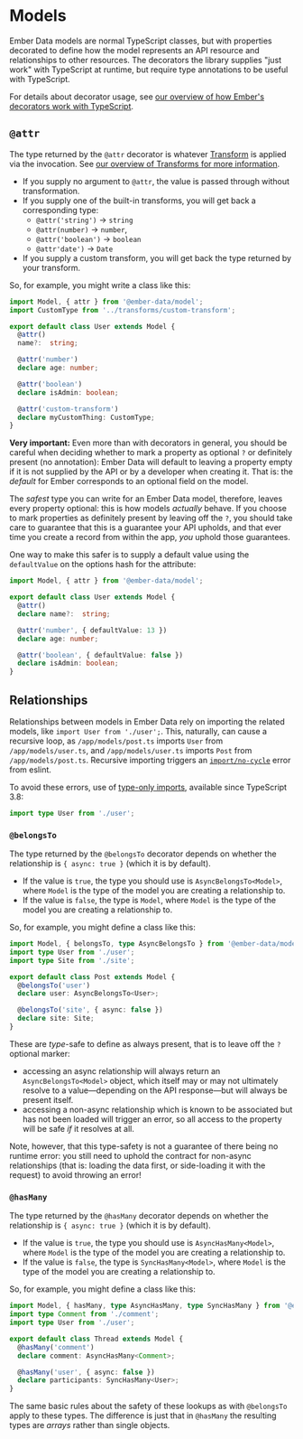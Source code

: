 # Models

Ember Data models are normal TypeScript classes, but with properties decorated to define how the model represents an API resource and relationships to other resources. The decorators the library supplies "just work" with TypeScript at runtime, but require type annotations to be useful with TypeScript.

For details about decorator usage, see [our overview of how Ember's decorators work with TypeScript](../ts/decorators.md).

## `@attr`

The type returned by the `@attr` decorator is whatever [Transform](https://api.emberjs.com/ember-data/release/classes/Transform) is applied via the invocation. See [our overview of Transforms for more information](./transforms.md).

* If you supply no argument to `@attr`, the value is passed through without transformation.
* If you supply one of the built-in transforms, you will get back a corresponding type:
  * `@attr('string')` → `string`
  * `@attr(number)` → `number`, 
  * `@attr('boolean')` → `boolean`
  * `@attr'date')` → `Date`
* If you supply a custom transform, you will get back the type returned by your transform.

So, for example, you might write a class like this:

```typescript
import Model, { attr } from '@ember-data/model';
import CustomType from '../transforms/custom-transform';

export default class User extends Model {
  @attr()
  name?:  string;

  @attr('number')
  declare age: number;

  @attr('boolean')
  declare isAdmin: boolean;

  @attr('custom-transform')
  declare myCustomThing: CustomType;
}
```

**Very important:** Even more than with decorators in general, you should be careful when deciding whether to mark a property as optional `?` or definitely present \(no annotation\): Ember Data will default to leaving a property empty if it is not supplied by the API or by a developer when creating it. That is: the _default_ for Ember corresponds to an optional field on the model.

The _safest_ type you can write for an Ember Data model, therefore, leaves every property optional: this is how models _actually_ behave. If you choose to mark properties as definitely present by leaving off the `?`, you should take care to guarantee that this is a guarantee your API upholds, and that ever time you create a record from within the app, _you_ uphold those guarantees.

One way to make this safer is to supply a default value using the `defaultValue` on the options hash for the attribute:

```typescript
import Model, { attr } from '@ember-data/model';

export default class User extends Model {
  @attr()
  declare name?:  string;

  @attr('number', { defaultValue: 13 })
  declare age: number;

  @attr('boolean', { defaultValue: false })
  declare isAdmin: boolean;
}
```

## Relationships

Relationships between models in Ember Data rely on importing the related models, like `import User from './user';`. This, naturally, can cause a recursive loop, as `/app/models/post.ts` imports `User` from `/app/models/user.ts`, and `/app/models/user.ts` imports `Post` from `/app/models/post.ts`. Recursive importing triggers an [`import/no-cycle`](https://github.com/import-js/eslint-plugin-import/blob/main/docs/rules/no-cycle.md) error from eslint. 

To avoid these errors, use of [type-only imports](https://www.typescriptlang.org/docs/handbook/release-notes/typescript-3-8.html), available since TypeScript 3.8:

```ts
import type User from './user';
```

### `@belongsTo`

The type returned by the `@belongsTo` decorator depends on whether the relationship is `{ async: true }` \(which it is by default\).

* If the value is `true`, the type you should use is `AsyncBelongsTo<Model>`, where `Model` is the type of the model you are creating a relationship to.
* If the value is `false`, the type is `Model`, where `Model` is the type of the model you are creating a relationship to.

So, for example, you might define a class like this:

```typescript
import Model, { belongsTo, type AsyncBelongsTo } from '@ember-data/model';
import type User from './user';
import type Site from './site';

export default class Post extends Model {
  @belongsTo('user')
  declare user: AsyncBelongsTo<User>;

  @belongsTo('site', { async: false })
  declare site: Site;
}
```

These are _type_-safe to define as always present, that is to leave off the `?` optional marker:

* accessing an async relationship will always return an `AsyncBelongsTo<Model>` object, which itself may or may not ultimately resolve to a value—depending on the API response—but will always be present itself.
* accessing a non-async relationship which is known to be associated but has not been loaded will trigger an error, so all access to the property will be safe _if_ it resolves at all.

Note, however, that this type-safety is not a guarantee of there being no runtime error: you still need to uphold the contract for non-async relationships \(that is: loading the data first, or side-loading it with the request\) to avoid throwing an error!

### `@hasMany`

The type returned by the `@hasMany` decorator depends on whether the relationship is `{ async: true }` \(which it is by default\).

* If the value is `true`, the type you should use is `AsyncHasMany<Model>`, where `Model` is the type of the model you are creating a relationship to.
* If the value is `false`, the type is `SyncHasMany<Model>`, where `Model` is the type of the model you are creating a relationship to.

So, for example, you might define a class like this:

```typescript
import Model, { hasMany, type AsyncHasMany, type SyncHasMany } from '@ember-data/model';
import type Comment from './comment';
import type User from './user';

export default class Thread extends Model {
  @hasMany('comment')
  declare comment: AsyncHasMany<Comment>;

  @hasMany('user', { async: false })
  declare participants: SyncHasMany<User>;
}
```

The same basic rules about the safety of these lookups as with `@belongsTo` apply to these types. The difference is just that in `@hasMany` the resulting types are _arrays_ rather than single objects.


